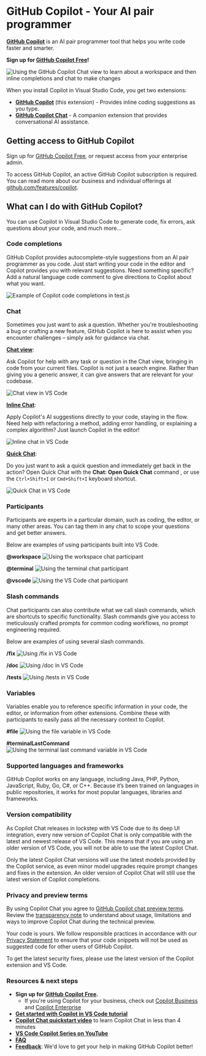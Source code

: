 # GitHub Copilot - Your AI pair programmer

**[GitHub Copilot](https://code.visualstudio.com/docs/copilot/overview)** is an AI pair programmer tool that helps you write code faster and smarter.

**Sign up for [GitHub Copilot Free](https://github.com/settings/copilot?utm_source=vscode-completions-readme&utm_medium=first&utm_campaign=2024dec-em-MSFT-signup)!**

![Using the GitHub Copilot Chat view to learn about a workspace and then inline completions and chat to make changes](https://github.com/microsoft/vscode-copilot-release/blob/main/images/readme-gif.gif?raw=true)

When you install Copilot in Visual Studio Code, you get two extensions:
* **[GitHub Copilot](https://marketplace.visualstudio.com/items?itemName=GitHub.copilot)** (this extension) - Provides inline coding suggestions as you type.
* **[GitHub Copilot Chat](https://marketplace.visualstudio.com/items?itemName=GitHub.copilot-chat)** - A companion extension that provides conversational AI assistance.

## Getting access to GitHub Copilot

Sign up for [GitHub Copilot Free](https://github.com/settings/copilot?utm_source=vscode-completions-readme&utm_medium=second&utm_campaign=2024dec-em-MSFT-signup), or request access from your enterprise admin. 

To access GitHub Copilot, an active GitHub Copilot subscription is required. You can read more about our business and individual offerings at [github.com/features/copilot](https://github.com/features/copilot?utm_source=vscode-completions-readme&utm_medium=readme&utm_campaign=2024q3-em-MSFT-signup).

## What can I do with GitHub Copilot?

You can use Copilot in Visual Studio Code to generate code, fix errors, ask questions about your code, and much more...

### Code completions

GitHub Copilot provides autocomplete-style suggestions from an AI pair programmer as you code. Just start writing your code in the editor and Copilot provides you with relevant suggestions. Need something specific? Add a natural language code comment to give directions to Copilot about what you want.

![Example of Copilot code completions in test.js](https://code.visualstudio.com/assets/docs/copilot/inline-suggestions/js-suggest.png)

### Chat

Sometimes you just want to ask a question. Whether you're troubleshooting a bug or crafting a new feature, GitHub Copilot is here to assist when you encounter challenges – simply ask for guidance via chat.

**[Chat view](https://code.visualstudio.com/docs/editor/github-copilot#_chat-view)**:

Ask Copilot for help with any task or question in the Chat view, bringing in code from your current files. Copilot is not just a search engine. Rather than giving you a generic answer, it can give answers that are relevant for your codebase.

![Chat view in VS Code](https://code.visualstudio.com/assets/docs/copilot/copilot-chat/copilot-view.png)

**[Inline Chat](https://code.visualstudio.com/docs/editor/github-copilot#_inline-chat)**:

Apply Copilot's AI suggestions directly to your code, staying in the flow. Need help with refactoring a method, adding error handling, or explaining a complex algorithm? Just launch Copilot in the editor!

![Inline chat in VS Code](https://code.visualstudio.com/assets/docs/copilot/copilot-chat/inline-chat-question-example.png)

**[Quick Chat](https://code.visualstudio.com/docs/editor/github-copilot#_quick-chat)**:

Do you just want to ask a quick question and immediately get back in the action? Open Quick Chat with the **Chat: Open Quick Chat** command , or use the `Ctrl+Shift+I` or `Cmd+Shift+I` keyboard shortcut.

![Quick Chat in VS Code](https://code.visualstudio.com/assets/docs/copilot/copilot-chat/quick-chat-dropdown.png)

### Participants

Participants are experts in a particular domain, such as coding, the editor, or many other areas. You can tag them in any chat to scope your questions and get better answers.

Below are examples of using participants built into VS Code.

**@workspace**
![Using the workspace chat participant](https://github.com/microsoft/vscode-copilot-release/blob/main/images/participants-workspace.gif?raw=true)

**@terminal**
![Using the terminal chat participant](https://github.com/microsoft/vscode-copilot-release/blob/main/images/participants-vscode.gif?raw=true)

**@vscode**
![Using the VS Code chat participant](https://github.com/microsoft/vscode-copilot-release/blob/main/images/participants-terminal.gif?raw=true)

### Slash commands

Chat participants can also contribute what we call slash commands, which are shortcuts to specific functionality. Slash commands give you access to meticulously crafted prompts for common coding workflows, no prompt engineering required.

Below are examples of using several slash commands.

**/fix**
![Using /fix in VS Code](https://github.com/microsoft/vscode-copilot-release/blob/main/images/slash-fix.gif?raw=true)

**/doc**
![Using /doc in VS Code](https://github.com/microsoft/vscode-copilot-release/blob/main/images/slash-doc.png?raw=true)

**/tests**
![Using /tests in VS Code](https://github.com/microsoft/vscode-copilot-release/blob/main/images/slash-tests.gif?raw=true)

### Variables

Variables enable you to reference specific information in your code, the editor, or information from other extensions. Combine these with participants to easily pass all the necessary context to Copilot.

**#file**
![Using the file variable in VS Code](https://github.com/microsoft/vscode-copilot-release/blob/main/images/variables-file.gif?raw=true)

**#terminalLastCommand**
![Using the terminal last command variable in VS Code](https://github.com/microsoft/vscode-copilot-release/blob/main/images/variables-terminalLastCommand.gif?raw=true)

### Supported languages and frameworks

GitHub Copilot works on any language, including Java, PHP, Python, JavaScript, Ruby, Go, C#, or C++. Because it’s been trained on languages in public repositories, it works for most popular languages, libraries and frameworks.

### Version compatibility

As Copilot Chat releases in lockstep with VS Code due to its deep UI integration, every new version of Copilot Chat is only compatible with the latest and newest release of VS Code. This means that if you are using an older version of VS Code, you will not be able to use the latest Copilot Chat.

Only the latest Copilot Chat versions will use the latest models provided by the Copilot service, as even minor model upgrades require prompt changes and fixes in the extension. An older version of Copilot Chat will still use the latest version of Copilot completions.

### Privacy and preview terms

By using Copilot Chat you agree to [GitHub Copilot chat preview terms](https://docs.github.com/en/early-access/copilot/github-copilot-chat-technical-preview-license-terms). Review the [transparency note](https://aka.ms/CopilotChatTransparencyNote) to understand about usage, limitations and ways to improve Copilot Chat during the technical preview.

Your code is yours. We follow responsible practices in accordance with our [Privacy Statement](https://docs.github.com/en/site-policy/privacy-policies/github-privacy-statement) to ensure that your code snippets will not be used as suggested code for other users of GitHub Copilot.

To get the latest security fixes, please use the latest version of the Copilot extension and VS Code.

### Resources & next steps
* **Sign up for [GitHub Copilot Free](https://github.com/settings/copilot?utm_source=vscode-completions-readme&utm_medium=third&utm_campaign=2024dec-em-MSFT-signup).**
    * If you're using Copilot for your business, check out [Copilot Business](https://docs.github.com/en/copilot/copilot-business/about-github-copilot-business) and [Copilot Enterprise](https://docs.github.com/en/copilot/github-copilot-enterprise/overview/about-github-copilot-enterprise)
* **[Get started with Copilot in VS Code tutorial](https://code.visualstudio.com/docs/copilot/getting-started)**
* **[Copilot Chat quickstart video](https://www.youtube.com/watch?v=3surPGP7_4o)** to learn Copilot Chat in less than 4 minutes
* **[VS Code Copilot Series on YouTube](https://www.youtube.com/playlist?list=PLj6YeMhvp2S5_hvBl2SE-7YCHYlLQ0bPt)**
* **[FAQ](https://code.visualstudio.com/docs/copilot/faq)**
* **[Feedback](https://github.com/microsoft/vscode-copilot-release/issues)**: We'd love to get your help in making GitHub Copilot better!
